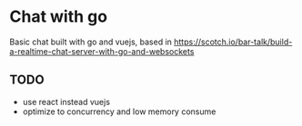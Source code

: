 # Chat with go

Basic chat built with go and vuejs, based in https://scotch.io/bar-talk/build-a-realtime-chat-server-with-go-and-websockets

## TODO

* use react instead vuejs
* optimize to concurrency and low memory consume